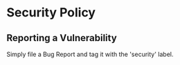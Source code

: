 # Security Policy

## Reporting a Vulnerability

Simply file a Bug Report and tag it with the 'security' label.
